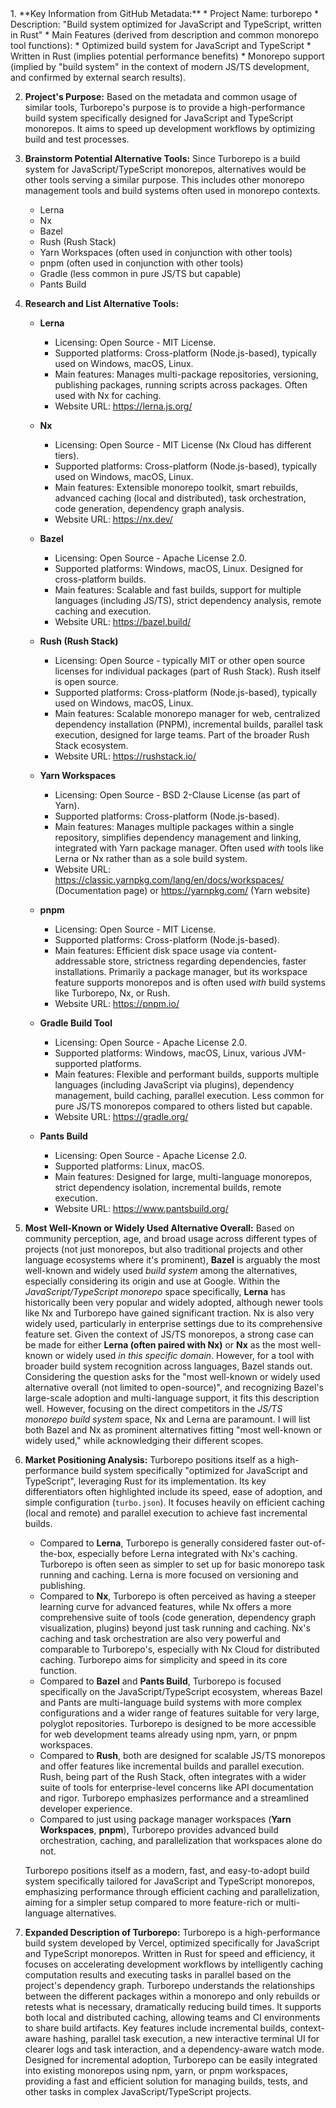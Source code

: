 <analysis>
1.  **Key Information from GitHub Metadata:**
    *   Project Name: turborepo
    *   Description: "Build system optimized for JavaScript and TypeScript, written in Rust"
    *   Main Features (derived from description and common monorepo tool functions):
        *   Optimized build system for JavaScript and TypeScript
        *   Written in Rust (implies potential performance benefits)
        *   Monorepo support (implied by "build system" in the context of modern JS/TS development, and confirmed by external search results).

2.  **Project's Purpose:**
    Based on the metadata and common usage of similar tools, Turborepo's purpose is to provide a high-performance build system specifically designed for JavaScript and TypeScript monorepos. It aims to speed up development workflows by optimizing build and test processes.

3.  **Brainstorm Potential Alternative Tools:**
    Since Turborepo is a build system for JavaScript/TypeScript monorepos, alternatives would be other tools serving a similar purpose. This includes other monorepo management tools and build systems often used in monorepo contexts.
    *   Lerna
    *   Nx
    *   Bazel
    *   Rush (Rush Stack)
    *   Yarn Workspaces (often used in conjunction with other tools)
    *   pnpm (often used in conjunction with other tools)
    *   Gradle (less common in pure JS/TS but capable)
    *   Pants Build

4.  **Research and List Alternative Tools:**

    *   **Lerna**
        *   Licensing: Open Source - MIT License.
        *   Supported platforms: Cross-platform (Node.js-based), typically used on Windows, macOS, Linux.
        *   Main features: Manages multi-package repositories, versioning, publishing packages, running scripts across packages. Often used with Nx for caching.
        *   Website URL: https://lerna.js.org/

    *   **Nx**
        *   Licensing: Open Source - MIT License (Nx Cloud has different tiers).
        *   Supported platforms: Cross-platform (Node.js-based), typically used on Windows, macOS, Linux.
        *   Main features: Extensible monorepo toolkit, smart rebuilds, advanced caching (local and distributed), task orchestration, code generation, dependency graph analysis.
        *   Website URL: https://nx.dev/

    *   **Bazel**
        *   Licensing: Open Source - Apache License 2.0.
        *   Supported platforms: Windows, macOS, Linux. Designed for cross-platform builds.
        *   Main features: Scalable and fast builds, support for multiple languages (including JS/TS), strict dependency analysis, remote caching and execution.
        *   Website URL: https://bazel.build/

    *   **Rush (Rush Stack)**
        *   Licensing: Open Source - typically MIT or other open source licenses for individual packages (part of Rush Stack). Rush itself is open source.
        *   Supported platforms: Cross-platform (Node.js-based), typically used on Windows, macOS, Linux.
        *   Main features: Scalable monorepo manager for web, centralized dependency installation (PNPM), incremental builds, parallel task execution, designed for large teams. Part of the broader Rush Stack ecosystem.
        *   Website URL: https://rushstack.io/

    *   **Yarn Workspaces**
        *   Licensing: Open Source - BSD 2-Clause License (as part of Yarn).
        *   Supported platforms: Cross-platform (Node.js-based).
        *   Main features: Manages multiple packages within a single repository, simplifies dependency management and linking, integrated with Yarn package manager. Often used *with* tools like Lerna or Nx rather than as a sole build system.
        *   Website URL: https://classic.yarnpkg.com/lang/en/docs/workspaces/ (Documentation page) or https://yarnpkg.com/ (Yarn website)

    *   **pnpm**
        *   Licensing: Open Source - MIT License.
        *   Supported platforms: Cross-platform (Node.js-based).
        *   Main features: Efficient disk space usage via content-addressable store, strictness regarding dependencies, faster installations. Primarily a package manager, but its workspace feature supports monorepos and is often used *with* build systems like Turborepo, Nx, or Rush.
        *   Website URL: https://pnpm.io/

    *   **Gradle Build Tool**
        *   Licensing: Open Source - Apache License 2.0.
        *   Supported platforms: Windows, macOS, Linux, various JVM-supported platforms.
        *   Main features: Flexible and performant builds, supports multiple languages (including JavaScript via plugins), dependency management, build caching, parallel execution. Less common for pure JS/TS monorepos compared to others listed but capable.
        *   Website URL: https://gradle.org/

    *   **Pants Build**
        *   Licensing: Open Source - Apache License 2.0.
        *   Supported platforms: Linux, macOS.
        *   Main features: Designed for large, multi-language monorepos, strict dependency isolation, incremental builds, remote execution.
        *   Website URL: https://www.pantsbuild.org/

5.  **Most Well-Known or Widely Used Alternative Overall:**
    Based on community perception, age, and broad usage across different types of projects (not just monorepos, but also traditional projects and other language ecosystems where it's prominent), **Bazel** is arguably the most well-known and widely used *build system* among the alternatives, especially considering its origin and use at Google. Within the *JavaScript/TypeScript monorepo* space specifically, **Lerna** has historically been very popular and widely adopted, although newer tools like Nx and Turborepo have gained significant traction. Nx is also very widely used, particularly in enterprise settings due to its comprehensive feature set. Given the context of JS/TS monorepos, a strong case can be made for either **Lerna (often paired with Nx)** or **Nx** as the most well-known or widely used *in this specific domain*. However, for a tool with broader build system recognition across languages, Bazel stands out. Considering the question asks for the "most well-known or widely used alternative overall (not limited to open-source)", and recognizing Bazel's large-scale adoption and multi-language support, it fits this description well. However, focusing on the direct competitors in the *JS/TS monorepo build system* space, Nx and Lerna are paramount. I will list both Bazel and Nx as prominent alternatives fitting "most well-known or widely used," while acknowledging their different scopes.

6.  **Market Positioning Analysis:**
    Turborepo positions itself as a high-performance build system specifically "optimized for JavaScript and TypeScript", leveraging Rust for its implementation. Its key differentiators often highlighted include its speed, ease of adoption, and simple configuration (`turbo.json`). It focuses heavily on efficient caching (local and remote) and parallel execution to achieve fast incremental builds.
    *   Compared to **Lerna**, Turborepo is generally considered faster out-of-the-box, especially before Lerna integrated with Nx's caching. Turborepo is often seen as simpler to set up for basic monorepo task running and caching. Lerna is more focused on versioning and publishing.
    *   Compared to **Nx**, Turborepo is often perceived as having a steeper learning curve for advanced features, while Nx offers a more comprehensive suite of tools (code generation, dependency graph visualization, plugins) beyond just task running and caching. Nx's caching and task orchestration are also very powerful and comparable to Turborepo's, especially with Nx Cloud for distributed caching. Turborepo aims for simplicity and speed in its core function.
    *   Compared to **Bazel** and **Pants Build**, Turborepo is focused specifically on the JavaScript/TypeScript ecosystem, whereas Bazel and Pants are multi-language build systems with more complex configurations and a wider range of features suitable for very large, polyglot repositories. Turborepo is designed to be more accessible for web development teams already using npm, yarn, or pnpm workspaces.
    *   Compared to **Rush**, both are designed for scalable JS/TS monorepos and offer features like incremental builds and parallel execution. Rush, being part of the Rush Stack, often integrates with a wider suite of tools for enterprise-level concerns like API documentation and rigor. Turborepo emphasizes performance and a streamlined developer experience.
    *   Compared to just using package manager workspaces (**Yarn Workspaces**, **pnpm**), Turborepo provides advanced build orchestration, caching, and parallelization that workspaces alone do not.

    Turborepo positions itself as a modern, fast, and easy-to-adopt build system specifically tailored for JavaScript and TypeScript monorepos, emphasizing performance through efficient caching and parallelization, aiming for a simpler setup compared to more feature-rich or multi-language alternatives.

7.  **Expanded Description of Turborepo:**
    Turborepo is a high-performance build system developed by Vercel, optimized specifically for JavaScript and TypeScript monorepos. Written in Rust for speed and efficiency, it focuses on accelerating development workflows by intelligently caching computation results and executing tasks in parallel based on the project's dependency graph. Turborepo understands the relationships between the different packages within a monorepo and only rebuilds or retests what is necessary, dramatically reducing build times. It supports both local and distributed caching, allowing teams and CI environments to share build artifacts. Key features include incremental builds, context-aware hashing, parallel task execution, a new interactive terminal UI for clearer logs and task interaction, and a dependency-aware watch mode. Designed for incremental adoption, Turborepo can be easily integrated into existing monorepos using npm, yarn, or pnpm workspaces, providing a fast and efficient solution for managing builds, tests, and other tasks in complex JavaScript/TypeScript projects.